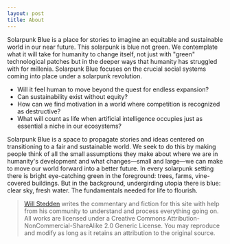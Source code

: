 ```yaml
---
layout: post
title: About
---
```


Solarpunk Blue is a place for stories to imagine an equitable and sustainable world in our near future. This solarpunk is blue not green. We contemplate what it will take for humanity to change itself, not just with "green" technological patches but in the deeper ways that humanity has struggled with for millenia. Solarpunk Blue focuses on the crucial social systems coming into place under a solarpunk revolution.

- Will it feel human to move beyond the quest for endless expansion?
- Can sustainability exist without equity?
- How can we find motivation in a world where competition is recognized as destructive?
- What will count as life when artificial intelligence occupies just as essential a niche in our ecosystems?

Solarpunk Blue is a space to propagate stories and ideas centered on transitioning to a fair and sustainable world.  We seek to do this by making people think of all the small assumptions they make about where we are in humanity's development and what changes&mdash;small and large&mdash;we can make to move our world forward into a better future.  In every solarpunk setting there is bright eye-catching green in the foreground: trees, farms, vine-covered buildings.  But in the background, undergirding utopia there is blue: clear sky, fresh water. The fundamentals needed for life to flourish.

> <a href="https://will.stedden.org">Will Stedden</a> writes the commentary and fiction for this site with help from his community to understand and process everything going on. All works are licensed under a Creative Commons Attribution-NonCommercial-ShareAlike 2.0 Generic License. You may reproduce and modify as long as it retains an attribution to the original source.